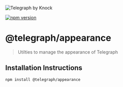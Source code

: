 ![Telegraph by Knock](https://github.com/knocklabs/telegraph/assets/29106675/9b5022e3-b02c-4582-ba57-3d6171e45e44)

[![npm version](https://img.shields.io/npm/v/@telegraph/button.svg)](https://www.npmjs.com/package/@telegraph/appearance)

# @telegraph/appearance
> Utilties to manage the appearance of Telegraph

## Installation Instructions

```
npm install @telegraph/appearance
```

